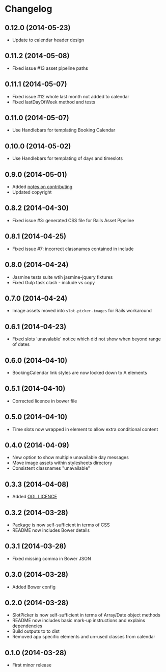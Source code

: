 # Changelog

## 0.12.0 (2014-05-23)
* Update to calendar header design

## 0.11.2 (2014-05-08)
* Fixed issue #13 asset pipeline paths

## 0.11.1 (2014-05-07)
* Fixed issue #12 whole last month not added to calendar
* Fixed lastDayOfWeek method and tests

## 0.11.0 (2014-05-07)
* Use Handlebars for templating Booking Calendar

## 0.10.0 (2014-05-02)
* Use Handlebars for templating of days and timeslots

## 0.9.0 (2014-05-01)
* Added [notes on contributing](https://github.com/ministryofjustice/moj_slotpicker/blob/master/CONTRIBUTING.md)
* Updated copyright

## 0.8.2 (2014-04-30)
* Fixed issue #3: generated CSS file for Rails Asset Pipeline

## 0.8.1 (2014-04-25)
* Fixed issue #7: incorrect classnames contained in include

## 0.8.0 (2014-04-24)
* Jasmine tests suite wtih jasmine-jquery fixtures
* Fixed Gulp task clash - include vs copy

## 0.7.0 (2014-04-24)
* Image assets moved into `slot-picker-images` for Rails workaround

## 0.6.1 (2014-04-23)
* Fixed slots 'unavalable' notice which did not show when beyond range of dates

## 0.6.0 (2014-04-10)
* BookingCalendar link styles are now locked down to A elements

## 0.5.1 (2014-04-10)
* Corrected licence in bower file

## 0.5.0 (2014-04-10)
* Time slots now wrapped in element to allow extra conditional content

## 0.4.0 (2014-04-09)
* New option to show multiple unavailable day messages
* Move image assets within stylesheets directory
* Consistent classnames "unavailable"

## 0.3.3 (2014-04-08)
* Added [OGL LICENCE](https://github.com/ministryofjustice/moj_slotpicker/blob/master/LICENCE.md)

## 0.3.2 (2014-03-28)
* Package is now self-sufficient in terms of CSS
* README now includes Bower details

## 0.3.1 (2014-03-28)
* Fixed missing comma in Bower JSON

## 0.3.0 (2014-03-28)
* Added Bower config

## 0.2.0 (2014-03-28)
* SlotPicker is now self-sufficient in terms of Array/Date object methods
* README now includes basic mark-up instructions and explains dependencies
* Build outputs to to dist
* Removed app specific elements and un-used classes from calendar

## 0.1.0 (2014-03-28)
* First minor release

